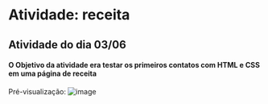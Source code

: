 # Atividade: receita
Atividade do dia 03/06
---
#### O Objetivo da atividade era testar os primeiros contatos com HTML e CSS em uma página de receita

Pré-visualização:
![image](https://github.com/user-attachments/assets/4e506a53-d414-4f13-a5c5-8d95cc3c4f59)
